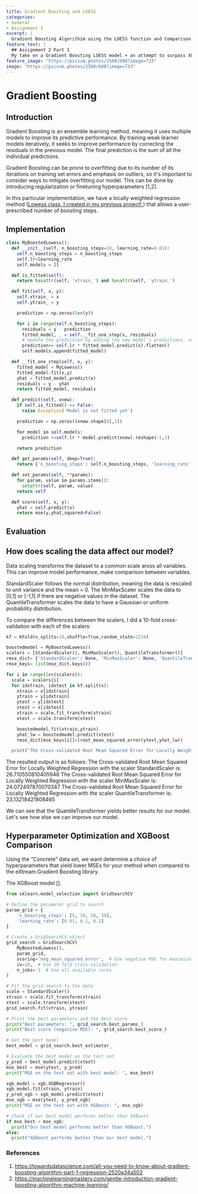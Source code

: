 ```yaml
---
title: Gradient Boosting and LOESS
categories:
- General
- Assignment 2
excerpt: |
  Gradient Boosting Algorithim using the LOESS function and Comparison of scalers
feature_text: |
  ## Assignment 2 Part 1
  My take on a Gradient Boosting LOESS model + an attempt to surpass XGBoost
feature_image: "https://picsum.photos/2560/600?image=733"
image: "https://picsum.photos/2560/600?image=733"
---
```

# Gradient Boosting

## Introduction
Gradient Boosting is an ensemble learning method, meaning it uses multiple models to improve its predictive performance. By training weak learner models
iteratively, it seeks to improve performance by correcting the residuals in the previous model. The final prediction is the sum of all the individual predictions.

Gradient Boosting can be prone to overfitting due to its number of its iterations on training set errors and emphasis on outliers, so it's important to consider ways to mitigate overfitting our model. This can be done by introducing regularization or finetuning hyperparameters [1,2]. 

In this particular implementation, we have a locally weighted regression method ([Lowess class, I created in my previous project! ](https://emxee333.github.io/data-440-capstone//general/2024/09/13/proj1loess/)) that allows a user-prescribed number of boosting steps. 

## Implementation
```python
class MyBoostedLowess():
  def __init__(self, n_boosting_steps=10, learning_rate=0.01):
    self.n_boosting_steps = n_boosting_steps
    self.lr=learning_rate
    self.models = []

  def is_fitted(self):
    return hasattr(self, 'xtrain_') and hasattr(self, 'ytrain_')

  def fit(self, x, y):
    self.xtrain_ = x
    self.ytrain_ = y

    prediction = np.zeros(len(y))

    for i in range(self.n_boosting_steps):
      residuals = y - prediction
      fitted_model, _ = self.__fit_one_step(x, residuals)
      # Update the prediction by adding the new model’s predictions, scaled by the learning rate
      prediction+= self.lr * fitted_model.predict(x).flatten()
      self.models.append(fitted_model)

  def __fit_one_step(self, x, y):
    fitted_model = MyLowess()
    fitted_model.fit(x,y)
    yhat = fitted_model.predict(x)
    residuals = y - yhat
    return fitted_model, residuals

  def predict(self, xnew):
    if self.is_fitted() == False:
      raise Exception('Model is not fitted yet')

    prediction = np.zeros((xnew.shape[0],1))

    for model in self.models:
      prediction +=self.lr * model.predict(xnew).reshape(-1,1)

    return prediction

  def get_params(self, deep=True):
    return {'n_boosting_steps': self.n_boosting_steps, 'learning_rate': self.lr}

  def set_params(self, **params):
    for param, value in params.items():
      setattr(self, param, value)
    return self

  def score(self, x, y):
    yhat = self.predict(x)
    return mse(y,yhat,squared=False)

```
## Evaluation
## How does scaling the data affect our model?
Data scaling transforms the dataset to a common scale aross all variables. This can improve model performance, make comparison between variables.

StandardScaler follows the normal distribution, meaning the data is rescaled to unit variance and the mean = 0. The MinMaxScaler scales the data to [0,1] or [-1,1] if there are negative values in the dataset. The QuantileTransformer scales the data to have a Gaussian or uniform probability distribution.

To compare the differences between the scalers, I did a 10-fold cross-validation with each of the scalers:

```python
kf = KFold(n_splits=10,shuffle=True,random_state=1234)

boostedmodel = MyBoostedLowess()
scalers = [StandardScaler(), MinMaxScaler(), QuantileTransformer()]
rmse_dict= {'StandardScaler': None, 'MinMaxScaler': None, 'QuantileTransformer': None}
rmse_keys= list(mse_dict.keys())

for i in range(len(scalers)):
  scale = scalers[i]
  for idxtrain, idxtest in kf.split(x):
    xtrain = x[idxtrain]
    ytrain = y[idxtrain]
    ytest = y[idxtest]
    xtest = x[idxtest]
    xtrain = scale.fit_transform(xtrain)
    xtest = scale.transform(xtest)

    boostedmodel.fit(xtrain,ytrain)
    yhat_lw = boostedmodel.predict(xtest)
    rmse_dict[mse_keys[i]]=(root_mean_squared_error(ytest,yhat_lw))

  print('The Cross-validated Root Mean Squared Error for Locally Weighted Regression with the scaler '+ rmse_keys[i] + ' is: ' \ str(np.mean(rmse_dict[rmse_keys[i]])))
```

The resulted output is as follows:
The Cross-validated Root Mean Squared Error for Locally Weighted Regression with the scaler StandardScaler is: 26.710550810405948
The Cross-validated Root Mean Squared Error for Locally Weighted Regression with the scaler MinMaxScaler is: 24.072497870070347
The Cross-validated Root Mean Squared Error for Locally Weighted Regression with the scaler QuantileTransformer is: 23.13218421808465

We can see that the QuantileTransformer yields better results for our model. Let's see how else we can improve our model.

## Hyperparameter Optimization and XGBoost Comparison

Using the “Concrete” data set, we want determine a choice of hyperparameters that yield lower MSEs for your method when compared to the eXtream Gradient Boosting library.

The XGBoost model [].

```python
from sklearn.model_selection import GridSearchCV

# Define the parameter grid to search
param_grid = {
    'n_boosting_steps': [5, 10, 20, 30],
    'learning_rate': [0.01, 0.1, 0.2]
}

# Create a GridSearchCV object
grid_search = GridSearchCV(
    MyBoostedLowess(),
    param_grid,
    scoring='neg_mean_squared_error',  # Use negative MSE for maximization
    cv=10,  # Use 10-fold cross-validation
    n_jobs=-1  # Use all available cores
)

# Fit the grid search to the data
scale = StandardScaler()
xtrain = scale.fit_transform(xtrain)
xtest = scale.transform(xtest)
grid_search.fit(xtrain, ytrain)

# Print the best parameters and the best score
print("Best parameters: ", grid_search.best_params_)
print("Best score (negative MSE): ", grid_search.best_score_)

# Get the best model
best_model = grid_search.best_estimator_

# Evaluate the best model on the test set
y_pred = best_model.predict(xtest)
mse_best = mse(ytest, y_pred)
print("MSE on the test set with best model: ", mse_best)
```

```python
xgb_model = xgb.XGBRegressor()
xgb_model.fit(xtrain, ytrain)
y_pred_xgb = xgb_model.predict(xtest)
mse_xgb = mse(ytest, y_pred_xgb)
print("MSE on the test set with XGBoost: ", mse_xgb)

# Check if our best model performs better than XGBoost
if mse_best < mse_xgb:
  print("Our best model performs better than XGBoost.")
else:
  print("XGBoost performs better than our best model.")

```
### References
1. <https://towardsdatascience.com/all-you-need-to-know-about-gradient-boosting-algorithm-part-1-regression-2520a34a502>
2. <https://machinelearningmastery.com/gentle-introduction-gradient-boosting-algorithm-machine-learning/>


